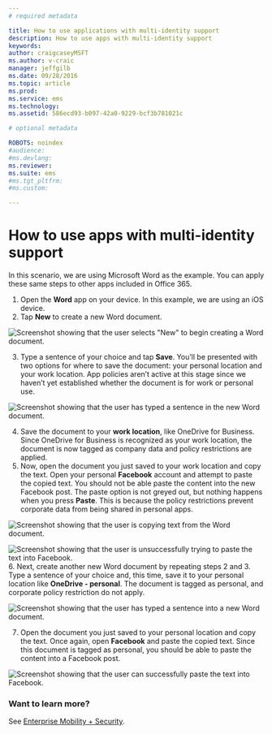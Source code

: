 ```yaml
---
# required metadata

title: How to use applications with multi-identity support
description: How to use apps with multi-identity support
keywords:
author: craigcaseyMSFT
ms.author: v-craic
manager: jeffgilb
ms.date: 09/28/2016
ms.topic: article
ms.prod:
ms.service: ems
ms.technology:
ms.assetid: 586ecd93-b097-42a0-9229-bcf3b781021c

# optional metadata

ROBOTS: noindex
#audience:
#ms.devlang:
ms.reviewer:
ms.suite: ems
#ms.tgt_pltfrm:
#ms.custom:

---
```


# How to use apps with multi-identity support

In this scenario, we are using Microsoft Word as the example. You can apply these same steps to other apps included in Office 365.
1.	Open the **Word** app on your device. In this example, we are using an iOS device.
2.	Tap **New** to create a new Word document.

  ![Screenshot showing that the user selects "New" to begin creating a Word document.](./media/ft-multiID-1-createDoc.png)

3.	Type a sentence of your choice and tap **Save**. You’ll be presented with two options for where to save the document: your personal location and your work location. App policies aren’t active at this stage since we haven’t yet established whether the document is for work or personal use.

  ![Screenshot showing that the user has typed a sentence in the new Word document.](./media/ft-multiID-2-saveDoc.png)

4.	Save the document to your **work location**, like OneDrive for Business. Since OneDrive for Business is recognized as your work location, the document is now tagged as company data and policy restrictions are applied.
5.	Now, open the document you just saved to your work location and copy the text. Open your personal **Facebook** account and attempt to paste the copied text. You should not be able paste the content into the new Facebook post. The paste option is not greyed out, but nothing happens when you press **Paste**. This is because the policy restrictions prevent corporate data from being shared in personal apps.

  ![Screenshot showing that the user is copying text from the Word document. ](./media/ft-multiID-3-copyText.png)

  ![Screenshot showing that the user is unsuccessfully trying to paste the text into Facebook.](./media/ft-multiID-4-pasteInFB.png)
6.	Next, create another new Word document by repeating steps 2 and 3. Type a sentence of your choice and, this time, save it to your personal location like **OneDrive - personal**. The document is tagged as personal, and corporate policy restriction do not apply.

  ![Screenshot showing that the user has typed a sentence into a new Word document.](./media/ft-multiID-5-createDoc.png)

7.	Open the document you just saved to your personal location and copy the text. Once again, open **Facebook** and paste the copied text. Since this document is tagged as personal, you should be able to paste the content into a Facebook post.

  ![Screenshot showing that the user can successfully paste the text into Facebook.](./media/ft-multiID-6-copyText.png)

### Want to learn more?
See [Enterprise Mobility + Security](https://www.microsoft.com/en-us/server-cloud/enterprise-mobility/overview.aspx).
